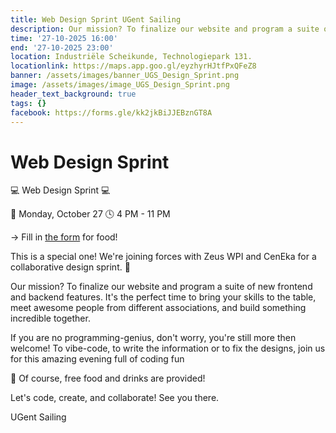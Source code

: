 ```yaml
---
title: Web Design Sprint UGent Sailing
description: Our mission? To finalize our website and program a suite of new frontend and backend features. It's the perfect time to bring your skills to the table, meet awesome people from different associations, and build something incredible together.
time: '27-10-2025 16:00'
end: '27-10-2025 23:00'
location: Industriële Scheikunde, Technologiepark 131.
locationlink: https://maps.app.goo.gl/eyzhyrHJtfPxQFeZ8
banner: /assets/images/banner_UGS_Design_Sprint.png
image: /assets/images/image_UGS_Design_Sprint.png
header_text_background: true
tags: {}
facebook: https://forms.gle/kk2jkBiJJEBznGT8A
---
```


# Web Design Sprint

💻 Web Design Sprint 💻

📅 Monday, October 27
🕓 4 PM - 11 PM

-> Fill in [the form](https://forms.gle/kk2jkBiJJEBznGT8A) for food!

This is a special one! We're joining forces with Zeus WPI and CenEka for a collaborative design sprint. 💪

Our mission? To finalize our website and program a suite of new frontend and backend features. It's the perfect time to bring your skills to the table, meet awesome people from different associations, and build something incredible together.

If you are no programming-genius, don't worry, you're still more then welcome! To vibe-code, to write the information or to fix the designs, join us for this amazing evening full of coding fun

🍕 Of course, free food and drinks are provided!

Let's code, create, and collaborate! See you there.

UGent Sailing
